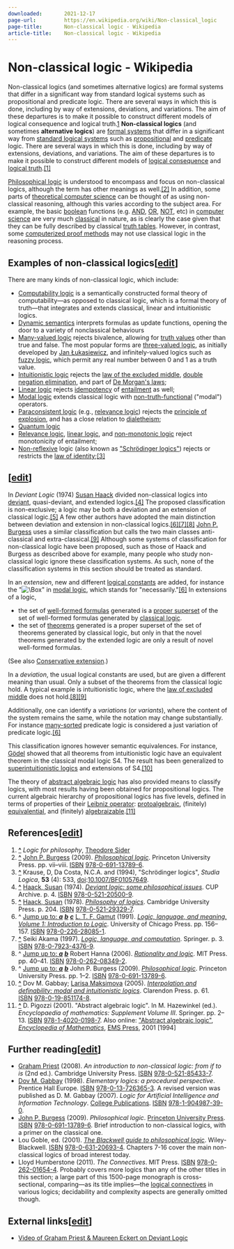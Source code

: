 ```yaml
---
downloaded:       2021-12-17
page-url:         https://en.wikipedia.org/wiki/Non-classical_logic
page-title:       Non-classical logic - Wikipedia
article-title:    Non-classical logic - Wikipedia
---
```

# Non-classical logic - Wikipedia

Non-classical logics (and sometimes alternative logics) are formal systems that differ in a significant way from standard logical systems such as propositional and predicate logic. There are several ways in which this is done, including by way of extensions, deviations, and variations. The aim of these departures is to make it possible to construct different models of logical consequence and logical truth.[1]
__Non-classical logics__ (and sometimes __alternative logics__) are [formal systems][1] that differ in a significant way from [standard logical systems][2] such as [propositional][3] and [predicate][4] logic. There are several ways in which this is done, including by way of extensions, deviations, and variations. The aim of these departures is to make it possible to construct different models of [logical consequence][5] and [logical truth][6].[\[1\]][7]

[Philosophical logic][8] is understood to encompass and focus on non-classical logics, although the term has other meanings as well.[\[2\]][9] In addition, some parts of [theoretical computer science][10] can be thought of as using non-classical reasoning, although this varies according to the subject area. For example, the basic [boolean][11] functions (e.g. [AND][12], [OR][13], [NOT][14], etc) in [computer science][15] are very much [classical][16] in nature, as is clearly the case given that they can be fully described by classical [truth tables][17]. However, in contrast, some [computerized proof methods][18] may not use classical logic in the reasoning process.

## Examples of non-classical logics\[[edit][19]\]

There are many kinds of non-classical logic, which include:

-   [Computability logic][20] is a semantically constructed formal theory of computability—as opposed to classical logic, which is a formal theory of truth—that integrates and extends classical, linear and intuitionistic logics.
-   [Dynamic semantics][21] interprets formulas as update functions, opening the door to a variety of nonclassical behaviours
-   [Many-valued logic][22] rejects bivalence, allowing for [truth values][23] other than true and false. The most popular forms are [three-valued logic][24], as initially developed by [Jan Łukasiewicz][25], and infinitely-valued logics such as [fuzzy logic][26], which permit any real number between 0 and 1 as a truth value.
-   [Intuitionistic logic][27] rejects the [law of the excluded middle][28], [double negation elimination][29], and part of [De Morgan's laws][30];
-   [Linear logic][31] rejects [idempotency][32] of [entailment][33] as well;
-   [Modal logic][34] extends classical logic with [non-truth-functional][35] ("modal") operators.
-   [Paraconsistent logic][36] (e.g., [relevance logic][37]) rejects the [principle of explosion][38], and has a close relation to [dialetheism][39];
-   [Quantum logic][40]
-   [Relevance logic][41], [linear logic][42], and [non-monotonic logic][43] reject monotonicity of entailment;
-   [Non-reflexive][44] logic (also known as ["Schrödinger logics"][45]) rejects or restricts the [law of identity][46];[\[3\]][47]

## \[[edit][48]\]

In *Deviant Logic* (1974) [Susan Haack][49] divided non-classical logics into [deviant][50], quasi-deviant, and extended logics.[\[4\]][51] The proposed classification is non-exclusive; a logic may be both a deviation and an extension of classical logic.[\[5\]][52] A few other authors have adopted the main distinction between deviation and extension in non-classical logics.[\[6\]][53][\[7\]][54][\[8\]][55] [John P. Burgess][56] uses a similar classification but calls the two main classes anti-classical and extra-classical.[\[9\]][57] Although some systems of classification for non-classical logic have been proposed, such as those of Haack and Burgess as described above for example, many people who study non-classical logic ignore these classification systems. As such, none of the classification systems in this section should be treated as standard.

In an *extension*, new and different [logical constants][58] are added, for instance the "![\Box ](https://wikimedia.org/api/rest_v1/media/math/render/svg/029b77f09ebeaf7528fc831fe57848be51f2240b)" in [modal logic][59], which stands for "necessarily."[\[6\]][60] In extensions of a logic,

-   the set of [well-formed formulas][61] generated is a [proper superset][62] of the set of well-formed formulas generated by [classical logic][63].
-   the set of [theorems][64] generated is a proper superset of the set of theorems generated by classical logic, but only in that the novel theorems generated by the extended logic are only a result of novel well-formed formulas.

(See also [Conservative extension][65].)

In a *deviation*, the usual logical constants are used, but are given a different meaning than usual. Only a subset of the theorems from the classical logic hold. A typical example is intuitionistic logic, where the [law of excluded middle][66] does not hold.[\[8\]][67][\[9\]][68]

Additionally, one can identify a *variations* (or *variants*), where the content of the system remains the same, while the notation may change substantially. For instance [many-sorted][69] predicate logic is considered a just variation of predicate logic.[\[6\]][70]

This classification ignores however semantic equivalences. For instance, [Gödel][71] showed that all theorems from intuitionistic logic have an equivalent theorem in the classical modal logic S4. The result has been generalized to [superintuitionistic logics][72] and extensions of S4.[\[10\]][73]

The theory of [abstract algebraic logic][74] has also provided means to classify logics, with most results having been obtained for propositional logics. The current algebraic hierarchy of propositional logics has five levels, defined in terms of properties of their [Leibniz operator][75]: [protoalgebraic][76], (finitely) [equivalential][77], and (finitely) [algebraizable][78].[\[11\]][79]

## References\[[edit][80]\]

1.  __[^][81]__ *Logic for philosophy*, [Theodore Sider][82]
2.  __[^][83]__ [John P. Burgess][84] (2009). [*Philosophical logic*][85]. Princeton University Press. pp. vii–viii. [ISBN][86] [978-0-691-13789-6][87].
3.  __[^][88]__ Krause, D, Da Costa, N.C.A. and (1994), "Schrödinger logics", *Studia Logica*, __53__ (4): 533, [doi][89]:[10.1007/BF01057649][90].
4.  __[^][91]__ [Haack, Susan][92] (1974). [*Deviant logic: some philosophical issues*][93]. CUP Archive. p. 4. [ISBN][94] [978-0-521-20500-9][95].
5.  __[^][96]__ [Haack, Susan][97] (1978). [*Philosophy of logics*][98]. Cambridge University Press. p. 204. [ISBN][99] [978-0-521-29329-7][100].
6.  ^ [Jump up to: *__a__*][101] [*__b__*][102] [*__c__*][103] [L. T. F. Gamut][104] (1991). [*Logic, language, and meaning, Volume 1: Introduction to Logic*][105]. University of Chicago Press. pp. 156–157. [ISBN][106] [978-0-226-28085-1][107].
7.  __[^][108]__ Seiki Akama (1997). [*Logic, language, and computation*][109]. Springer. p. 3. [ISBN][110] [978-0-7923-4376-9][111].
8.  ^ [Jump up to: *__a__*][112] [*__b__*][113] Robert Hanna (2006). [*Rationality and logic*][114]. MIT Press. pp. 40–41. [ISBN][115] [978-0-262-08349-2][116].
9.  ^ [Jump up to: *__a__*][117] [*__b__*][118] John P. Burgess (2009). [*Philosophical logic*][119]. Princeton University Press. pp. 1–2. [ISBN][120] [978-0-691-13789-6][121].
10.  __[^][122]__ Dov M. Gabbay; [Larisa Maksimova][123] (2005). [*Interpolation and definability: modal and intuitionistic logics*][124]. Clarendon Press. p. 61. [ISBN][125] [978-0-19-851174-8][126].
11.  __[^][127]__ D. Pigozzi (2001). "Abstract algebraic logic". In M. Hazewinkel (ed.). *Encyclopaedia of mathematics: Supplement Volume III*. Springer. pp. 2–13. [ISBN][128] [978-1-4020-0198-7][129]. Also online: ["Abstract algebraic logic"][130], *[Encyclopedia of Mathematics][131]*, [EMS Press][132], 2001 \[1994\]

## Further reading\[[edit][133]\]

-   [Graham Priest][134] (2008). *An introduction to non-classical logic: from if to is* (2nd ed.). Cambridge University Press. [ISBN][135] [978-0-521-85433-7][136].
-   [Dov M. Gabbay][137] (1998). *Elementary logics: a procedural perspective*. Prentice Hall Europe. [ISBN][138] [978-0-13-726365-3][139]. A revised version was published as D. M. Gabbay (2007). *Logic for Artificial Intelligence and Information Technology*. [College Publications][140]. [ISBN][141] [978-1-904987-39-0][142].
-   [John P. Burgess][143] (2009). *Philosophical logic*. [Princeton University Press][144]. [ISBN][145] [978-0-691-13789-6][146]. Brief introduction to non-classical logics, with a primer on the classical one.
-   Lou Goble, ed. (2001). [*The Blackwell guide to philosophical logic*][147]. Wiley-Blackwell. [ISBN][148] [978-0-631-20693-4][149]. Chapters 7-16 cover the main non-classical logics of broad interest today.
-   Lloyd Humberstone (2011). *The Connectives*. MIT Press. [ISBN][150] [978-0-262-01654-4][151]. Probably covers more logics than any of the other titles in this section; a large part of this 1500-page monograph is cross-sectional, comparing—as its title implies—the [logical connectives][152] in various logics; decidability and complexity aspects are generally omitted though.

## External links\[[edit][153]\]

-   [Video of Graham Priest & Maureen Eckert on Deviant Logic][154]

[1]: https://en.wikipedia.org/wiki/Formal_system "Formal system"
[2]: https://en.wikipedia.org/wiki/Classical_logic "Classical logic"
[3]: https://en.wikipedia.org/wiki/Propositional_logic "Propositional logic"
[4]: https://en.wikipedia.org/wiki/Predicate_logic "Predicate logic"
[5]: https://en.wikipedia.org/wiki/Logical_consequence "Logical consequence"
[6]: https://en.wikipedia.org/wiki/Logical_truth "Logical truth"
[7]: https://en.wikipedia.org/wiki/Non-classical_logic#cite_note-1
[8]: https://en.wikipedia.org/wiki/Philosophical_logic "Philosophical logic"
[9]: https://en.wikipedia.org/wiki/Non-classical_logic#cite_note-Burgess2009i-2
[10]: https://en.wikipedia.org/wiki/Theoretical_computer_science "Theoretical computer science"
[11]: https://en.wikipedia.org/wiki/Boolean_algebra "Boolean algebra"
[12]: https://en.wikipedia.org/wiki/Logical_conjunction "Logical conjunction"
[13]: https://en.wikipedia.org/wiki/Logical_disjunction "Logical disjunction"
[14]: https://en.wikipedia.org/wiki/Negation "Negation"
[15]: https://en.wikipedia.org/wiki/Computer_science "Computer science"
[16]: https://en.wikipedia.org/wiki/Classical_logic "Classical logic"
[17]: https://en.wikipedia.org/wiki/Truth_table "Truth table"
[18]: https://en.wikipedia.org/wiki/Automated_theorem_proving "Automated theorem proving"
[19]: https://en.wikipedia.org/w/index.php?title=Non-classical_logic&action=edit&section=1 "Edit section: Examples of non-classical logics"
[20]: https://en.wikipedia.org/wiki/Computability_logic "Computability logic"
[21]: https://en.wikipedia.org/wiki/Dynamic_semantics "Dynamic semantics"
[22]: https://en.wikipedia.org/wiki/Many-valued_logic "Many-valued logic"
[23]: https://en.wikipedia.org/wiki/Truth_value "Truth value"
[24]: https://en.wikipedia.org/wiki/Three-valued_logic "Three-valued logic"
[25]: https://en.wikipedia.org/wiki/Jan_%C5%81ukasiewicz "Jan Łukasiewicz"
[26]: https://en.wikipedia.org/wiki/Fuzzy_logic "Fuzzy logic"
[27]: https://en.wikipedia.org/wiki/Intuitionistic_logic "Intuitionistic logic"
[28]: https://en.wikipedia.org/wiki/Law_of_the_excluded_middle "Law of the excluded middle"
[29]: https://en.wikipedia.org/wiki/Double_negation_elimination "Double negation elimination"
[30]: https://en.wikipedia.org/wiki/De_Morgan%27s_laws "De Morgan's laws"
[31]: https://en.wikipedia.org/wiki/Linear_logic "Linear logic"
[32]: https://en.wikipedia.org/wiki/Idempotency "Idempotency"
[33]: https://en.wikipedia.org/wiki/Logical_consequence "Logical consequence"
[34]: https://en.wikipedia.org/wiki/Modal_logic "Modal logic"
[35]: https://en.wikipedia.org/wiki/Truth_function "Truth function"
[36]: https://en.wikipedia.org/wiki/Paraconsistent_logic "Paraconsistent logic"
[37]: https://en.wikipedia.org/wiki/Relevance_logic "Relevance logic"
[38]: https://en.wikipedia.org/wiki/Principle_of_explosion "Principle of explosion"
[39]: https://en.wikipedia.org/wiki/Dialetheism "Dialetheism"
[40]: https://en.wikipedia.org/wiki/Quantum_logic "Quantum logic"
[41]: https://en.wikipedia.org/wiki/Relevance_logic "Relevance logic"
[42]: https://en.wikipedia.org/wiki/Linear_logic "Linear logic"
[43]: https://en.wikipedia.org/wiki/Non-monotonic_logic "Non-monotonic logic"
[44]: https://en.wikipedia.org/wiki/Reflexive_relation "Reflexive relation"
[45]: https://en.wikipedia.org/wiki/Schr%C3%B6dinger_logic "Schrödinger logic"
[46]: https://en.wikipedia.org/wiki/Law_of_identity "Law of identity"
[47]: https://en.wikipedia.org/wiki/Non-classical_logic#cite_note-3
[48]: https://en.wikipedia.org/w/index.php?title=Non-classical_logic&action=edit&section=2 "Edit section: Classification of non-classical logics according to specific authors"
[49]: https://en.wikipedia.org/wiki/Susan_Haack "Susan Haack"
[50]: https://en.wikipedia.org/wiki/Deviant_logic "Deviant logic"
[51]: https://en.wikipedia.org/wiki/Non-classical_logic#cite_note-Haack1974-4
[52]: https://en.wikipedia.org/wiki/Non-classical_logic#cite_note-Haack1978-5
[53]: https://en.wikipedia.org/wiki/Non-classical_logic#cite_note-Gamut1991-6
[54]: https://en.wikipedia.org/wiki/Non-classical_logic#cite_note-Akama1997-7
[55]: https://en.wikipedia.org/wiki/Non-classical_logic#cite_note-Hanna2006-8
[56]: https://en.wikipedia.org/wiki/John_P._Burgess "John P. Burgess"
[57]: https://en.wikipedia.org/wiki/Non-classical_logic#cite_note-Burgess2009-9
[58]: https://en.wikipedia.org/wiki/Logical_constant "Logical constant"
[59]: https://en.wikipedia.org/wiki/Modal_logic "Modal logic"
[60]: https://en.wikipedia.org/wiki/Non-classical_logic#cite_note-Gamut1991-6
[61]: https://en.wikipedia.org/wiki/Well-formed_formula "Well-formed formula"
[62]: https://en.wikipedia.org/wiki/Proper_superset "Proper superset"
[63]: https://en.wikipedia.org/wiki/Classical_logic "Classical logic"
[64]: https://en.wikipedia.org/wiki/Theorem "Theorem"
[65]: https://en.wikipedia.org/wiki/Conservative_extension "Conservative extension"
[66]: https://en.wikipedia.org/wiki/Law_of_excluded_middle "Law of excluded middle"
[67]: https://en.wikipedia.org/wiki/Non-classical_logic#cite_note-Hanna2006-8
[68]: https://en.wikipedia.org/wiki/Non-classical_logic#cite_note-Burgess2009-9
[69]: https://en.wikipedia.org/wiki/Many-sorted_logic "Many-sorted logic"
[70]: https://en.wikipedia.org/wiki/Non-classical_logic#cite_note-Gamut1991-6
[71]: https://en.wikipedia.org/wiki/G%C3%B6del "Gödel"
[72]: https://en.wikipedia.org/wiki/Superintuitionistic_logic "Superintuitionistic logic"
[73]: https://en.wikipedia.org/wiki/Non-classical_logic#cite_note-GabbayMaksimova2005-10
[74]: https://en.wikipedia.org/wiki/Abstract_algebraic_logic "Abstract algebraic logic"
[75]: https://en.wikipedia.org/wiki/Leibniz_operator "Leibniz operator"
[76]: https://en.wikipedia.org/w/index.php?title=Protoalgebraic&action=edit&redlink=1 "Protoalgebraic (page does not exist)"
[77]: https://en.wikipedia.org/w/index.php?title=Equivalential&action=edit&redlink=1 "Equivalential (page does not exist)"
[78]: https://en.wikipedia.org/w/index.php?title=Algebraizable&action=edit&redlink=1 "Algebraizable (page does not exist)"
[79]: https://en.wikipedia.org/wiki/Non-classical_logic#cite_note-11
[80]: https://en.wikipedia.org/w/index.php?title=Non-classical_logic&action=edit&section=3 "Edit section: References"
[81]: https://en.wikipedia.org/wiki/Non-classical_logic#cite_ref-1 "Jump up"
[82]: https://en.wikipedia.org/wiki/Theodore_Sider "Theodore Sider"
[83]: https://en.wikipedia.org/wiki/Non-classical_logic#cite_ref-Burgess2009i_2-0 "Jump up"
[84]: https://en.wikipedia.org/wiki/John_P._Burgess "John P. Burgess"
[85]: https://books.google.com/books?id=k32w3_wjBoYC&pg=PR7
[86]: https://en.wikipedia.org/wiki/ISBN_(identifier) "ISBN (identifier)"
[87]: https://en.wikipedia.org/wiki/Special:BookSources/978-0-691-13789-6 "Special:BookSources/978-0-691-13789-6"
[88]: https://en.wikipedia.org/wiki/Non-classical_logic#cite_ref-3 "Jump up"
[89]: https://en.wikipedia.org/wiki/Doi_(identifier) "Doi (identifier)"
[90]: https://doi.org/10.1007%2FBF01057649
[91]: https://en.wikipedia.org/wiki/Non-classical_logic#cite_ref-Haack1974_4-0 "Jump up"
[92]: https://en.wikipedia.org/wiki/Susan_Haack "Susan Haack"
[93]: https://books.google.com/books?id=ANg8AAAAIAAJ&pg=PA4
[94]: https://en.wikipedia.org/wiki/ISBN_(identifier) "ISBN (identifier)"
[95]: https://en.wikipedia.org/wiki/Special:BookSources/978-0-521-20500-9 "Special:BookSources/978-0-521-20500-9"
[96]: https://en.wikipedia.org/wiki/Non-classical_logic#cite_ref-Haack1978_5-0 "Jump up"
[97]: https://en.wikipedia.org/wiki/Susan_Haack "Susan Haack"
[98]: https://books.google.com/books?id=0GsZ8SBQrUcC&pg=PA204
[99]: https://en.wikipedia.org/wiki/ISBN_(identifier) "ISBN (identifier)"
[100]: https://en.wikipedia.org/wiki/Special:BookSources/978-0-521-29329-7 "Special:BookSources/978-0-521-29329-7"
[101]: https://en.wikipedia.org/wiki/Non-classical_logic#cite_ref-Gamut1991_6-0
[102]: https://en.wikipedia.org/wiki/Non-classical_logic#cite_ref-Gamut1991_6-1
[103]: https://en.wikipedia.org/wiki/Non-classical_logic#cite_ref-Gamut1991_6-2
[104]: https://en.wikipedia.org/wiki/L._T._F._Gamut "L. T. F. Gamut"
[105]: https://books.google.com/books?id=Z0KhywkpolMC&pg=PA156
[106]: https://en.wikipedia.org/wiki/ISBN_(identifier) "ISBN (identifier)"
[107]: https://en.wikipedia.org/wiki/Special:BookSources/978-0-226-28085-1 "Special:BookSources/978-0-226-28085-1"
[108]: https://en.wikipedia.org/wiki/Non-classical_logic#cite_ref-Akama1997_7-0 "Jump up"
[109]: https://books.google.com/books?id=QyksEA5i-1QC&pg=PA3
[110]: https://en.wikipedia.org/wiki/ISBN_(identifier) "ISBN (identifier)"
[111]: https://en.wikipedia.org/wiki/Special:BookSources/978-0-7923-4376-9 "Special:BookSources/978-0-7923-4376-9"
[112]: https://en.wikipedia.org/wiki/Non-classical_logic#cite_ref-Hanna2006_8-0
[113]: https://en.wikipedia.org/wiki/Non-classical_logic#cite_ref-Hanna2006_8-1
[114]: https://books.google.com/books?id=ka9BhOL1ev8C&pg=PA40
[115]: https://en.wikipedia.org/wiki/ISBN_(identifier) "ISBN (identifier)"
[116]: https://en.wikipedia.org/wiki/Special:BookSources/978-0-262-08349-2 "Special:BookSources/978-0-262-08349-2"
[117]: https://en.wikipedia.org/wiki/Non-classical_logic#cite_ref-Burgess2009_9-0
[118]: https://en.wikipedia.org/wiki/Non-classical_logic#cite_ref-Burgess2009_9-1
[119]: https://books.google.com/books?id=k32w3_wjBoYC&pg=PA1
[120]: https://en.wikipedia.org/wiki/ISBN_(identifier) "ISBN (identifier)"
[121]: https://en.wikipedia.org/wiki/Special:BookSources/978-0-691-13789-6 "Special:BookSources/978-0-691-13789-6"
[122]: https://en.wikipedia.org/wiki/Non-classical_logic#cite_ref-GabbayMaksimova2005_10-0 "Jump up"
[123]: https://en.wikipedia.org/wiki/Larisa_Maksimova "Larisa Maksimova"
[124]: https://books.google.com/books?id=v6sDNSaW5wAC&pg=PA61
[125]: https://en.wikipedia.org/wiki/ISBN_(identifier) "ISBN (identifier)"
[126]: https://en.wikipedia.org/wiki/Special:BookSources/978-0-19-851174-8 "Special:BookSources/978-0-19-851174-8"
[127]: https://en.wikipedia.org/wiki/Non-classical_logic#cite_ref-11 "Jump up"
[128]: https://en.wikipedia.org/wiki/ISBN_(identifier) "ISBN (identifier)"
[129]: https://en.wikipedia.org/wiki/Special:BookSources/978-1-4020-0198-7 "Special:BookSources/978-1-4020-0198-7"
[130]: https://www.encyclopediaofmath.org/index.php?title=Abstract_algebraic_logic&oldid=21268
[131]: https://en.wikipedia.org/wiki/Encyclopedia_of_Mathematics "Encyclopedia of Mathematics"
[132]: https://en.wikipedia.org/wiki/European_Mathematical_Society "European Mathematical Society"
[133]: https://en.wikipedia.org/w/index.php?title=Non-classical_logic&action=edit&section=4 "Edit section: Further reading"
[134]: https://en.wikipedia.org/wiki/Graham_Priest "Graham Priest"
[135]: https://en.wikipedia.org/wiki/ISBN_(identifier) "ISBN (identifier)"
[136]: https://en.wikipedia.org/wiki/Special:BookSources/978-0-521-85433-7 "Special:BookSources/978-0-521-85433-7"
[137]: https://en.wikipedia.org/wiki/Dov_M._Gabbay "Dov M. Gabbay"
[138]: https://en.wikipedia.org/wiki/ISBN_(identifier) "ISBN (identifier)"
[139]: https://en.wikipedia.org/wiki/Special:BookSources/978-0-13-726365-3 "Special:BookSources/978-0-13-726365-3"
[140]: https://en.wikipedia.org/wiki/College_Publications "College Publications"
[141]: https://en.wikipedia.org/wiki/ISBN_(identifier) "ISBN (identifier)"
[142]: https://en.wikipedia.org/wiki/Special:BookSources/978-1-904987-39-0 "Special:BookSources/978-1-904987-39-0"
[143]: https://en.wikipedia.org/wiki/John_P._Burgess "John P. Burgess"
[144]: https://en.wikipedia.org/wiki/Princeton_University_Press "Princeton University Press"
[145]: https://en.wikipedia.org/wiki/ISBN_(identifier) "ISBN (identifier)"
[146]: https://en.wikipedia.org/wiki/Special:BookSources/978-0-691-13789-6 "Special:BookSources/978-0-691-13789-6"
[147]: https://archive.org/details/blackwellguideto0000unse_q4c2
[148]: https://en.wikipedia.org/wiki/ISBN_(identifier) "ISBN (identifier)"
[149]: https://en.wikipedia.org/wiki/Special:BookSources/978-0-631-20693-4 "Special:BookSources/978-0-631-20693-4"
[150]: https://en.wikipedia.org/wiki/ISBN_(identifier) "ISBN (identifier)"
[151]: https://en.wikipedia.org/wiki/Special:BookSources/978-0-262-01654-4 "Special:BookSources/978-0-262-01654-4"
[152]: https://en.wikipedia.org/wiki/Logical_connective "Logical connective"
[153]: https://en.wikipedia.org/w/index.php?title=Non-classical_logic&action=edit&section=5 "Edit section: External links"
[154]: http://philosophy.commons.gc.cuny.edu/video-graham-priest-on-devient-logic/
